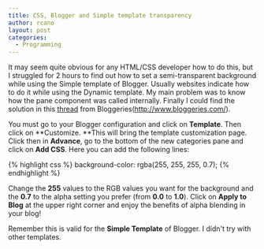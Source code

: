 ```yaml
---
title: CSS, Blogger and Simple template transparency
author: rcano
layout: post
categories:
  - Programming
---
```


It may seem quite obvious for any HTML/CSS developer how to do this, 
but I struggled for 2 hours to find out how to set a semi-transparent 
background while using the Simple template of Blogger. Usually websites
indicate how to do it while using the Dynamic template. My main problem
was to know how the pane component was called internally. Finally I could
find the solution in this [thread](http://www.bloggeries.com/forum/showthread.php?t=26163)
from Bloggeries(http://www.bloggeries.com/).

You must go to your Blogger configuration and click on **Template**.
Then click on **Customize. **This will bring the template customization page.
Click then in **Advance**, go to the bottom of the new categories pane and
click on **Add CSS**. Here you can add the following lines:

{% highlight css %}
background-color: rgba(255, 255, 255, 0.7);
{% endhighlight %}

Change the **255** values to the RGB values you want for the background and
the **0.7** to the alpha setting you prefer (from **0.0** to **1.0**). Click
on **Apply to Blog** at the upper right corner and enjoy the benefits of alpha
blending in your blog!

Remember this is valid for the **Simple Template** of Blogger. I didn't try
with other templates.
